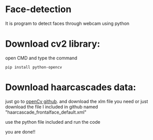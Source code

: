 # Face-detection
It is program to detect faces through webcam using python

# Download cv2 library:
open CMD and type the command

`pip install python-opencv`

# Download haarcascades data:

just go to [openCv github](https://github.com/opencv/opencv/tree/master/data/haarcascades/).  and download the xlm file you need
or just download the file I included in github named "haarcascade_frontalface_default.xml"

use the python file included and run the code 

you are done!!
